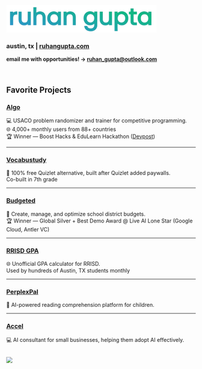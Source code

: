 
  <img src="https://github.com/IMGROOT2/IMGROOT2/blob/main/ruhangupta.png?raw=true" width="400px" />

  <h3><b>austin, tx | <a href="https://ruhangupta.com">ruhangupta.com</a></b></h3>
  <p><b>email me with opportunities! → <b><a href="mailto:ruhan_gupta@outlook.com">ruhan_gupta@outlook.com</a></b></b></p>
  <br>
  <h2><b>Favorite Projects</b></h2>

<h3><a href="https://algousaco.com/">Algo</a></h3>
<p>
💻 USACO problem randomizer and trainer for competitive programming.<br>
🌐 4,000+ monthly users from 88+ countries<br>
🏆 Winner — Boost Hacks & EduLearn Hackathon (<a href="https://devpost.com/software/algo-sdi6bf">Devpost</a>)
</p>
<hr>

<h3><a href="https://vocabustudy.org/">Vocabustudy</a></h3>
<p>
🤔 100% free Quizlet alternative, built after Quizlet added paywalls.<br>
Co-built in 7th grade
</p>
<hr>

<h3><a href="https://devpost.com/software/budgeted">Budgeted</a></h3>
<p>
📄 Create, manage, and optimize school district budgets.<br>
🏆 Winner — Global Silver + Best Demo Award @ Live AI Lone Star (Google Cloud, Antler VC)
</p>
<hr>

<h3><a href="https://gpa.ruhangupta.com/">RRISD GPA</a></h3>
<p>
🌐 Unofficial GPA calculator for RRISD.<br>
Used by hundreds of Austin, TX students monthly
</p>
<hr>

<h3><a href="https://devpost.com/software/perplexpal">PerplexPal</a></h3>
<p>
📖 AI-powered reading comprehension platform for children.
</p>
<hr>

<h3><a href="https://devpost.com/software/accel">Accel</a></h3>
<p>
💻 AI consultant for small businesses, helping them adopt AI effectively.
</p>

<br>
<img src="https://hit.yhype.me/github/profile?user_id=116324098">
